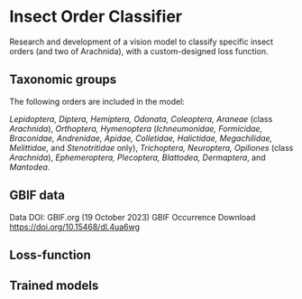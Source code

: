 # Insect Order Classifier
Research and development of a vision model to classify specific insect orders (and two of Arachnida), with a custom-designed loss function.

## Taxonomic groups
The following orders are included in the model: 

*Lepidoptera, Diptera, Hemiptera, Odonata, Coleoptera,
Araneae* (class *Arachnida*), *Orthoptera, Hymenoptera* (*Ichneumonidae, Formicidae, Braconidae, Andrenidae, Apidae, Colletidae, Halictidae, Megachilidae, Melittidae*, and *Stenotritidae* only), *Trichoptera, Neuroptera, Opiliones* (class *Arachnida*), *Ephemeroptera, Plecoptera, Blattodea, Dermaptera*, and *Mantodea*.


## GBIF data
Data DOI: GBIF.org (19 October 2023) GBIF Occurrence Download  https://doi.org/10.15468/dl.4ua6wg

## Loss-function


## Trained models